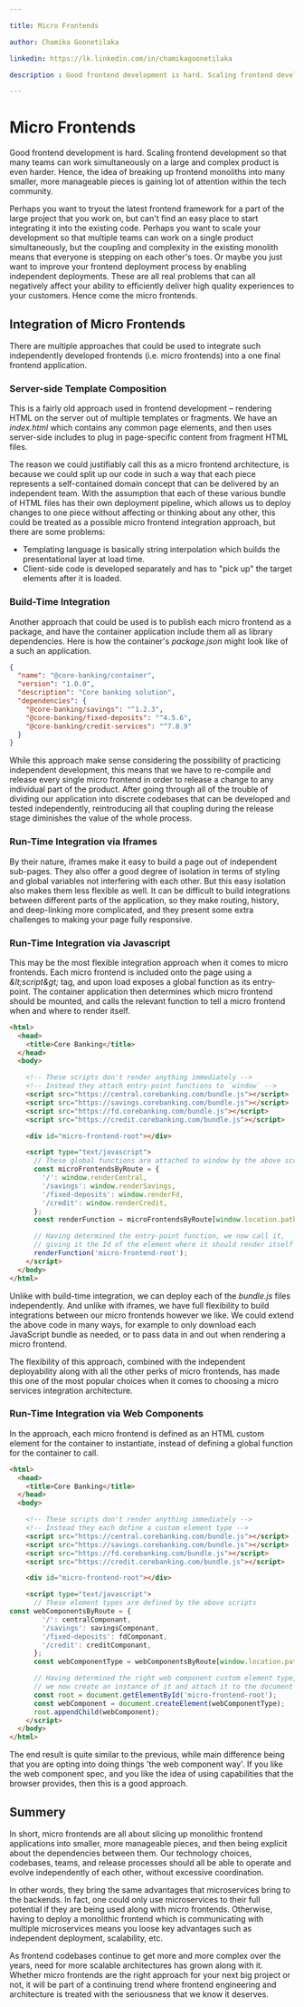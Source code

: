```yaml
---

title: Micro Frontends

author: Chamika Goonetilaka

linkedin: https://lk.linkedin.com/in/chamikagoonetilaka

description : Good frontend development is hard. Scaling frontend development so that many teams can work simultaneously on a large and complex product is even harder. Hence, the idea of breaking up frontend monoliths into many smaller, more manageable pieces is gaining lot of attention within the tech community.

---
```


# Micro Frontends

Good frontend development is hard. Scaling frontend development so that many teams can work simultaneously on a large and complex product is even harder. Hence, the idea of breaking up frontend monoliths into many smaller, more manageable pieces is gaining lot of attention within the tech community.

Perhaps you want to tryout the latest frontend framework for a part of the large project that you work on, but can&#39;t find an easy place to start integrating it into the existing code. Perhaps you want to scale your development so that multiple teams can work on a single product simultaneously, but the coupling and complexity in the existing monolith means that everyone is stepping on each other&#39;s toes. Or maybe you just want to improve your frontend deployment process by enabling independent deployments. These are all real problems that can all negatively affect your ability to efficiently deliver high quality experiences to your customers. Hence come the micro frontends.

## Integration of Micro Frontends

There are multiple approaches that could be used to integrate such independently developed frontends (i.e. micro frontends) into a one final frontend application.

### Server-side Template Composition

This is a fairly old approach used in frontend development – rendering HTML on the server out of multiple templates or fragments. We have an _index.html_ which contains any common page elements, and then uses server-side includes to plug in page-specific content from fragment HTML files.

The reason we could justifiably call this as a micro frontend architecture, is because we could split up our code in such a way that each piece represents a self-contained domain concept that can be delivered by an independent team. With the assumption that each of these various bundle of HTML files has their own deployment pipeline, which allows us to deploy changes to one piece without affecting or thinking about any other, this could be treated as a possible micro frontend integration approach, but there are some problems:

- Templating language is basically string interpolation which builds the presentational layer at load time.
- Client-side code is developed separately and has to &quot;pick up&quot; the target elements after it is loaded.

### Build-Time Integration

Another approach that could be used is to publish each micro frontend as a package, and have the container application include them all as library dependencies. Here is how the container&#39;s _package.json_ might look like of a such an application.

```json
{
  "name": "@core-banking/container",
  "version": "1.0.0",
  "description": "Core banking solution",
  "dependencies": {
    "@core-banking/savings": "^1.2.3",
    "@core-banking/fixed-deposits": "^4.5.6",
    "@core-banking/credit-services": "^7.8.9"
  }
}
```

While this approach make sense considering the possibility of practicing independent development, this means that we have to re-compile and release every single micro frontend in order to release a change to any individual part of the product. After going through all of the trouble of dividing our application into discrete codebases that can be developed and tested independently, reintroducing all that coupling during the release stage diminishes the value of the whole process.

### Run-Time Integration via Iframes

By their nature, iframes make it easy to build a page out of independent sub-pages. They also offer a good degree of isolation in terms of styling and global variables not interfering with each other. But this easy isolation also makes them less flexible as well. It can be difficult to build integrations between different parts of the application, so they make routing, history, and deep-linking more complicated, and they present some extra challenges to making your page fully responsive.

### Run-Time Integration via Javascript

This may be the most flexible integration approach when it comes to micro frontends. Each micro frontend is included onto the page using a _\&lt;script\&gt;_ tag, and upon load exposes a global function as its entry-point. The container application then determines which micro frontend should be mounted, and calls the relevant function to tell a micro frontend when and where to render itself.

```html
<html>
  <head>
    <title>Core Banking</title>
  </head>
  <body>

    <!-- These scripts don't render anything immediately -->
    <!-- Instead they attach entry-point functions to `window` -->
    <script src="https://central.corebanking.com/bundle.js"></script>
    <script src="https://savings.corebanking.com/bundle.js"></script>
    <script src="https://fd.corebanking.com/bundle.js"></script>
    <script src="https://credit.corebanking.com/bundle.js"></script>

    <div id="micro-frontend-root"></div>

    <script type="text/javascript">
      // These global functions are attached to window by the above scripts
      const microFrontendsByRoute = {
        '/': window.renderCentral,
        '/savings': window.renderSavings, 
        '/fixed-deposits': window.renderFd, 
        '/credit': window.renderCredit,
      };
      const renderFunction = microFrontendsByRoute[window.location.pathname];

      // Having determined the entry-point function, we now call it,
      // giving it the Id of the element where it should render itself
      renderFunction('micro-frontend-root');
    </script>
  </body>
</html>
```

Unlike with build-time integration, we can deploy each of the _bundle.js_ files independently. And unlike with iframes, we have full flexibility to build integrations between our micro frontends however we like. We could extend the above code in many ways, for example to only download each JavaScript bundle as needed, or to pass data in and out when rendering a micro frontend.

The flexibility of this approach, combined with the independent deployability along with all the other perks of micro frontends, has made this one of the most popular choices when it comes to choosing a micro services integration architecture.

### Run-Time Integration via Web Components

In the approach, each micro frontend is defined as an HTML custom element for the container to instantiate, instead of defining a global function for the container to call.

```html
<html>
  <head>
    <title>Core Banking</title>
  </head>
  <body>

    <!-- These scripts don't render anything immediately -->
    <!-- Instead they each define a custom element type -->
    <script src="https://central.corebanking.com/bundle.js"></script>
    <script src="https://savings.corebanking.com/bundle.js"></script>
    <script src="https://fd.corebanking.com/bundle.js"></script>
    <script src="https://credit.corebanking.com/bundle.js"></script>

    <div id="micro-frontend-root"></div>

    <script type="text/javascript">
      // These element types are defined by the above scripts
const webComponentsByRoute = {
        '/': centralComponant,
        '/savings': savingsComponant, 
        '/fixed-deposits': fdComponant, 
        '/credit': creditComponant,
      };
      const webComponentType = webComponentsByRoute[window.location.pathname];

      // Having determined the right web component custom element type,
      // we now create an instance of it and attach it to the document
      const root = document.getElementById('micro-frontend-root');
      const webComponent = document.createElement(webComponentType);
      root.appendChild(webComponent);
    </script>
  </body>
</html>
```

The end result is quite similar to the previous, while main difference being that you are opting into doing things &#39;the web component way&#39;. If you like the web component spec, and you like the idea of using capabilities that the browser provides, then this is a good approach.

## Summery

In short, micro frontends are all about slicing up monolithic frontend applications into smaller, more manageable pieces, and then being explicit about the dependencies between them. Our technology choices, codebases, teams, and release processes should all be able to operate and evolve independently of each other, without excessive coordination.

In other words, they bring the same advantages that microservices bring to the backends. In fact, one could only use microservices to their full potential if they are being used along with micro frontends. Otherwise, having to deploy a monolithic frontend which is communicating with multiple microservices means you loose key advantages such as independent deployment, scalability, etc.

As frontend codebases continue to get more and more complex over the years, need for more scalable architectures has grown along with it. Whether micro frontends are the right approach for your next big project or not, it will be part of a continuing trend where frontend engineering and architecture is treated with the seriousness that we know it deserves.
